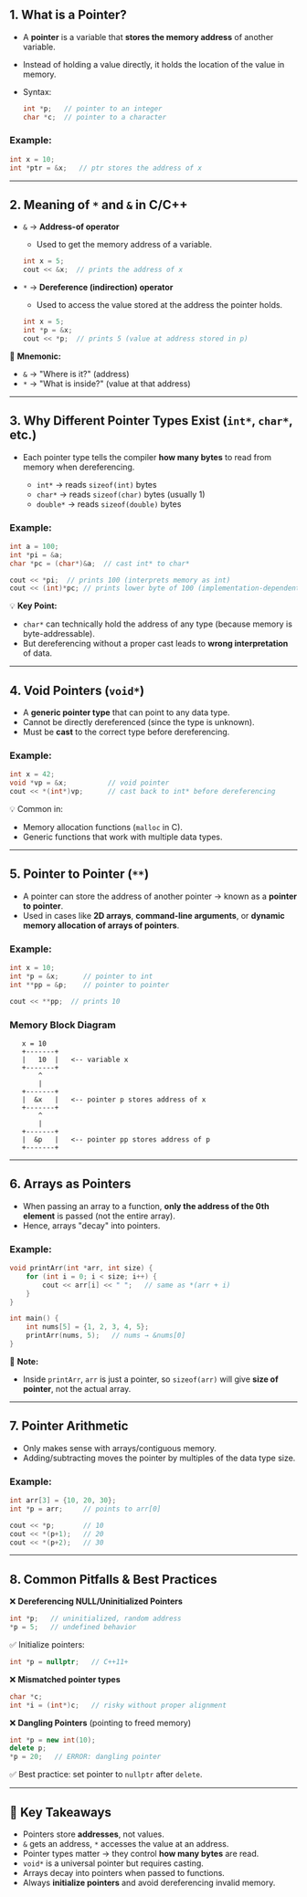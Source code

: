 
## 1. What is a Pointer?

* A **pointer** is a variable that **stores the memory address** of another variable.
* Instead of holding a value directly, it holds the location of the value in memory.
* Syntax:

  ```cpp
  int *p;   // pointer to an integer
  char *c;  // pointer to a character
  ```

### Example:

```cpp
int x = 10;
int *ptr = &x;   // ptr stores the address of x
```

---

## 2. Meaning of `*` and `&` in C/C++

* `&` → **Address-of operator**

  * Used to get the memory address of a variable.

  ```cpp
  int x = 5;
  cout << &x;  // prints the address of x
  ```

* `*` → **Dereference (indirection) operator**

  * Used to access the value stored at the address the pointer holds.

  ```cpp
  int x = 5;
  int *p = &x;     
  cout << *p;  // prints 5 (value at address stored in p)
  ```

📌 **Mnemonic:**

* `&` → "Where is it?" (address)
* `*` → "What is inside?" (value at that address)

---

## 3. Why Different Pointer Types Exist (`int*`, `char*`, etc.)

* Each pointer type tells the compiler **how many bytes** to read from memory when dereferencing.

  * `int*` → reads `sizeof(int)` bytes
  * `char*` → reads `sizeof(char)` bytes (usually 1)
  * `double*` → reads `sizeof(double)` bytes

### Example:

```cpp
int a = 100;
int *pi = &a;
char *pc = (char*)&a;  // cast int* to char*

cout << *pi;  // prints 100 (interprets memory as int)
cout << (int)*pc; // prints lower byte of 100 (implementation-dependent)
```

💡 **Key Point:**

* `char*` can technically hold the address of any type (because memory is byte-addressable).
* But dereferencing without a proper cast leads to **wrong interpretation** of data.

---

## 4. Void Pointers (`void*`)

* A **generic pointer type** that can point to any data type.
* Cannot be directly dereferenced (since the type is unknown).
* Must be **cast** to the correct type before dereferencing.

### Example:

```cpp
int x = 42;
void *vp = &x;          // void pointer
cout << *(int*)vp;      // cast back to int* before dereferencing
```

💡 Common in:

* Memory allocation functions (`malloc` in C).
* Generic functions that work with multiple data types.

---

## 5. Pointer to Pointer (`**`)

* A pointer can store the address of another pointer → known as a **pointer to pointer**.
* Used in cases like **2D arrays**, **command-line arguments**, or **dynamic memory allocation of arrays of pointers**.

### Example:

```cpp
int x = 10;
int *p = &x;      // pointer to int
int **pp = &p;    // pointer to pointer

cout << **pp;  // prints 10
```

### Memory Block Diagram

```
   x = 10
   +-------+
   |   10  |   <-- variable x
   +-------+
       ^
       |
   +-------+
   |  &x   |   <-- pointer p stores address of x
   +-------+
       ^
       |
   +-------+
   |  &p   |   <-- pointer pp stores address of p
   +-------+
```

---

## 6. Arrays as Pointers

* When passing an array to a function, **only the address of the 0th element** is passed (not the entire array).
* Hence, arrays "decay" into pointers.

### Example:

```cpp
void printArr(int *arr, int size) {
    for (int i = 0; i < size; i++) {
        cout << arr[i] << " ";   // same as *(arr + i)
    }
}

int main() {
    int nums[5] = {1, 2, 3, 4, 5};
    printArr(nums, 5);   // nums → &nums[0]
}
```

📌 **Note:**

* Inside `printArr`, `arr` is just a pointer, so `sizeof(arr)` will give **size of pointer**, not the actual array.

---

## 7. Pointer Arithmetic

* Only makes sense with arrays/contiguous memory.
* Adding/subtracting moves the pointer by multiples of the data type size.

### Example:

```cpp
int arr[3] = {10, 20, 30};
int *p = arr;     // points to arr[0]

cout << *p;       // 10
cout << *(p+1);   // 20
cout << *(p+2);   // 30
```

---

## 8. Common Pitfalls & Best Practices

❌ **Dereferencing NULL/Uninitialized Pointers**

```cpp
int *p;   // uninitialized, random address
*p = 5;   // undefined behavior
```

✅ Initialize pointers:

```cpp
int *p = nullptr;   // C++11+
```

❌ **Mismatched pointer types**

```cpp
char *c;
int *i = (int*)c;   // risky without proper alignment
```

❌ **Dangling Pointers** (pointing to freed memory)

```cpp
int *p = new int(10);
delete p;
*p = 20;   // ERROR: dangling pointer
```

✅ Best practice: set pointer to `nullptr` after `delete`.

---

## 🔑 Key Takeaways

* Pointers store **addresses**, not values.
* `&` gets an address, `*` accesses the value at an address.
* Pointer types matter → they control **how many bytes** are read.
* `void*` is a universal pointer but requires casting.
* Arrays decay into pointers when passed to functions.
* Always **initialize pointers** and avoid dereferencing invalid memory.
